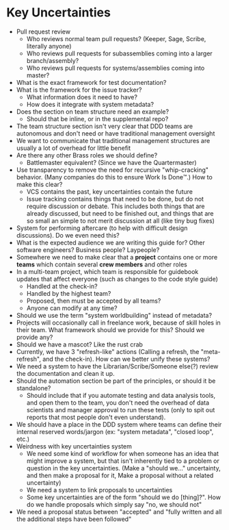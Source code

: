 # Key Uncertainties
- Pull request review
  - Who reviews normal team pull requests? (Keeper, Sage, Scribe, literally anyone)
  - Who reviews pull requests for subassemblies coming into a larger branch/assembly?
  - Who reviews pull requests for systems/assemblies coming into master?
- What is the exact framework for test documentation?
- What is the framework for the issue tracker? 
  - What information does it need to have?
  - How does it integrate with system metadata?
- Does the section on team structure need an example?
  - Should that be inline, or in the supplemental repo?
- The team structure section isn't very clear that DDD teams are autonomous and don't need or have traditional management oversight
- We want to communicate that traditional management structures are usually a lot of overhead for little benefit
- Are there any other Brass roles we should define?
  - Battlemaster equivalent? (Since we have the Quartermaster)
- Use transparency to remove the need for recursive "whip-cracking" behavior. (Many companies do this to ensure Work Is Done:tm:.) How to make this clear?
  - VCS contains the past, key uncertainties contain the future
  - Issue tracking contains things that need to be done, but do not require discussion or debate. This includes both things that are already discussed, but need to be finished out, and things that are so small an simple to not merit discussion at all (like tiny bug fixes)
- System for performing aftercare (to help with difficult design discussions). Do we even need this?
- What is the expected audience we are writing this guide for? Other software engineers? Business people? Laypeople?
- Somewhere we need to make clear that a **project** contains one or more **teams** which contain several **crew members** and other roles
- In a multi-team project, which team is responsible for guidebook updates that affect everyone (such as changes to the code style guide)
  - Handled at the check-in?
  - Handled by the highest team?
  - Proposed, then must be accepted by all teams?
  - Anyone can modify at any time?
- Should we use the term "system worldbuilding" instead of metadata?
- Projects will occasionally call in freelance work, because of skill holes in their team. What framework should we provide for this? Should we provide any?
- Should we have a mascot? Like the rust crab
- Currently, we have 3 "refresh-like" actions (Calling a refresh, the "meta-refresh", and the check-in). How can we better unify these systems?
- We need a system to have the Librarian/Scribe/Someone else(?) review the documentation and clean it up.
- Should the automation section be part of the principles, or should it be standalone?
  - Should include that if you automate testing and data analysis tools, and open them to the team, you don't need the overhead of data scientists and manager approval to run these tests (only to spit out reports that most people don't even understand).
- We should have a place in the DDD system where teams can define their internal reserved words/jargon (ex: "system metadata", "closed loop", etc.)
- Weirdness with key uncertainties system
  - We need some kind of workflow for when someone has an idea that might improve a system, but that isn't inherently tied to a problem or question in the key uncertainties. (Make a "should we..." uncertainty, and then make a proposal for it, Make a proposal without a related uncertainty)
  - We need a system to link proposals to uncertainties
  - Some key uncertainties are of the form "should we do [thing]?". How do we handle proposals which simply say "no, we should not"
- We need a proposal status between "accepted" and "fully written and all the additional steps have been followed"
